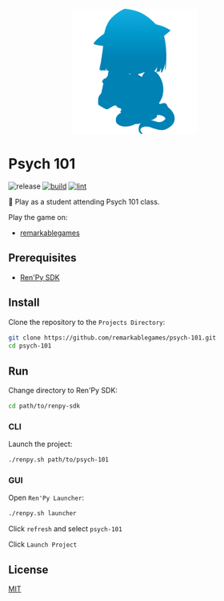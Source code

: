 <p align="center">
  <img src="https://raw.githubusercontent.com/remarkablegames/psych-101/master/game/gui/window_icon.png" alt="Psych 101">
</p>

# Psych 101

![release](https://img.shields.io/github/v/release/remarkablegames/psych-101)
[![build](https://github.com/remarkablegames/psych-101/actions/workflows/build.yml/badge.svg)](https://github.com/remarkablegames/psych-101/actions/workflows/build.yml)
[![lint](https://github.com/remarkablegames/psych-101/actions/workflows/lint.yml/badge.svg)](https://github.com/remarkablegames/psych-101/actions/workflows/lint.yml)

📖 Play as a student attending Psych 101 class.

Play the game on:

- [remarkablegames](https://remarkablegames.org/psych-101)

## Prerequisites

- [Ren'Py SDK](https://www.renpy.org/latest.html)

## Install

Clone the repository to the `Projects Directory`:

```sh
git clone https://github.com/remarkablegames/psych-101.git
cd psych-101
```

## Run

Change directory to Ren'Py SDK:

```sh
cd path/to/renpy-sdk
```

### CLI

Launch the project:

```sh
./renpy.sh path/to/psych-101
```

### GUI

Open `Ren'Py Launcher`:

```sh
./renpy.sh launcher
```

Click `refresh` and select `psych-101`

Click `Launch Project`

## License

[MIT](LICENSE)
